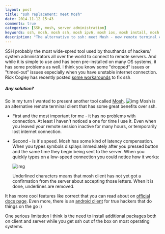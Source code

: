 ```yaml
---
layout: post
title: "ssh replacement: meet Mosh"
date: 2014-11-12 15:43
comments: true
categories: [SSH, mosh, server administration]
keywords: ssh, mosh, mosh ssh, mosh ipv6, mosh ios, mosh install, mosh install, mosh tunnel, mosh tutorial, mosh terminal, mosh tmux, mosh ubuntu, mosh vim, mosh requires a utf-8 locale, mosh ssh agent forwarding,mosh tunnel mosh osx, mosh on windows, mosh on centos, mosh reattach session, mosh reconnect to session, mosh reconnect, mosh reverse tunnel, mosh iptables, mosh linux, mosh locale, mosh mobile shell, server administration, latency compensation, terminal, bash, unix, web development, Pavlo Sirous
description: "The alternative to ssh: meet Mosh - new remote terminal client. Pavlo Sirous blog."
---
```



SSH probably the most wide-spred tool used by thouthands of hackers/ system administrators all over the world to connect to remote servers.
And while it is simple to use and has been pre-installed on many OS systems, it has some problems as well.
I think you know some "dropped" issues or "timed-out" issues especially when you have unstable internet connection. Rick Cogley has recently posted 
[some workarounds](http://rick.cogley.info/articles/2013/12/14/keeping-ssh-alive/) to fix ssh. 

<!-- more -->

##### Any solution?
So in my turn I wanted to present another tool called [Mosh](https://github.com/keithw/mosh).
![img](http://gdurl.com/7jVw)
Mosh is an alternative remote terminal client that has some great benefits over ssh.

- First and the most important for me - it has no problems with connection.
  At least I haven't noticed a one for time I use it. Even when you leaved your
  remote session inactive for many hours, or temporarily lost internet connection.

- Second - is it's speed. Mosh has some kind of latency compensation. 
  When you types symbols displays immediately after you pressed button and the same time
  they begin being sent to the server. When you quickly types on a low-speed connection you
  could notice how it works: 

  ![img](http://gdurl.com/2tos)

  Underlined characters means that mosh client has not yet got a confirmation from the server about accepting those letters. When it is done, underlines are removed.

It has more cool features like correct that you can read about on [official docs page](https://mosh.mit.edu/).
Even more, there is an [android client](https://play.google.com/store/apps/details?id=com.sonelli.juicessh) for true hackers that do things on the go :)

One serious limitation I think is the need to install additional packages both on client and server while you get ssh out of the box on most operating systems. 

